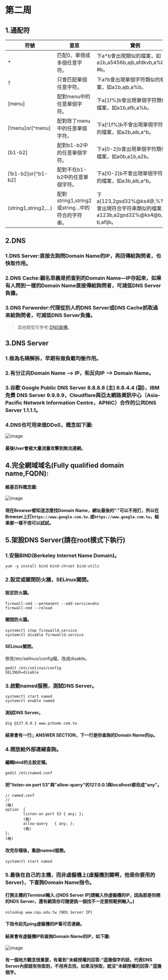 # 第二周
## 1.通配符
|符號                  |  意思                  |實例|
|---------------------|-------------------------|----------------|
|*                    |匹配0、單個或多個任意字符。|下a*b會出現類似的檔案，如a1b,a5456b,ajb,afdkvb,a%b,a?#b。|*
|?                    |只會匹配單個任意字符。     |下a?b會出現單個字符類似的檔案，如a1b,ajb,a%b。| 
|[menu]               |配對menu中的任意單個字符。 |下a[1f%]b會出現單個字符類似的檔案，如a1b,afb,a%b。|
|[!menu]or[^menu]     |配對除了menu中的任意單個字符。|下a[!1f%]b不會出現單個字符類似的檔案，如a2b,aib,a^b。|
|[b1-b2]              |配對b1-b2中的任意單個字符。|下a[0-2]b會出現單個字符類似的檔案，如a0b,a1b,a2b。|
|[!b1-b2]or[^b1-b2]   |配對不在b1-b2中的任意單個字符。|下a[!0-2]b不會出現單個字符類似的檔案，如a3b,aib,a^b。|
|{string1,string2,…}  |配對string1,string2或string…中的符合的字符串。|下a{123,2gsd32%@ks4@,%?,fij}b會出現符合字符串類似的檔案，如a123b,a2gsd32%@ks4@b,a%?b,afijb。|
## 2.DNS
### 1.DNS Server:直接去詢問Domain Name的IP，再回傳給詢問者，也快取作用。
### 2.DNS Cache:顧名思義是把查到的Domain Name—IP存起來，如果有人問到一樣的Domain Name直接傳給詢問者，可減低DNS Server負擔。
### 3.DNS Forworder:代理從別人的DNS Server或DNS Cache抓取過來給詢問者，可減低DNS Server負擔。
>其他類型可參考:[DNS架構](http://dns-learning.twnic.net.tw/dns/02ArchDNS.html)。
## 3.DNS Server
### 1.做為名稱解拆，早期有做負載均衡作用。
### 2.有分正向Domain Name —> IP，和反向IP —> Domain Name。
### 3.谷歌 Google Public DNS Server 8.8.8.8 (主) 8.8.4.4 (副)，IBM 免費 DNS Server 9.9.9.9，Cloudflare與亞太網路資訊中心（Asia-Pacific Network Information Centre，APNIC）合作的公共DNS Server 1.1.1.1。
### 4.DNS也可用來做DDoS，概念如下圖:
![image](https://github.com/LarrySu508/Linux_note/blob/master/Week2/DDoS.png)
#### 最後User會被大量流量攻擊到無法連網。
## 4.完全網域域名(Fully qualified domain name,FQDN):
#### 維基百科概念圖:
![image](https://github.com/LarrySu508/Linux_note/blob/master/Week2/350px-DNS-names-ru.svg.png)
#### 現在Browser都知道怎麼找Domain Name，網址最後的"."可以不用打，所以在Browser上打`https://www.google.com.tw.`或`https://www.google.com.tw`，結果都一樣不信可以試試。
## 5.架設DNS Server(請在root模式下執行)
### 1.安裝BIND(Berkeley Internet Name Domain)。
```
yum -y install bind bind-chroot bind-utils
```
### 2.設定或關閉防火牆，SELinux關閉。
#### 設定防火牆。
```
firewall-cmd --permanent --add-service=dns
firewall-cmd --reload
```
#### 關閉防火牆。
```
systemctl stop firewalld.service
systemctl disable firewalld.service
```
#### SELinux關閉。
修改/etc/selinux/config檔，改成disable。
```
gedit /etc/selinux/config
SELINUX=disable
```
### 3.啟動named服務，測試DNS Server。
```
systemctl start named
systemctl enable named
```
#### 測試DNS Server。
```
dig @127.0.0.1 www.pchome.com.tw
```
#### 結果會有一行;; ANSWER SECTION，下一行是你查詢的Domain Name的ip。
### 4.開放給外部連線查詢。
#### 編輯bind的主設定檔。
```
gedit /etc/named.conf
```
#### 把"listen-on port 53"與"allow-query"的127.0.0.1與localhost都改成"any"。
```
// named.conf
//
(略)
option  {
        listen-on port 53 { any; };
        (略)
        allow-query   { any; };
        (略)
};
(略)
```
#### 改完存檔後，重啟named服務。
```
systemctl start named
```
### 5.最後在自己的主機，而非虛擬機上(虛擬機別關啊，他是你要用的Server)，下查詢Domain Name指令。
#### 打開主機的Terminal輸入:([NDS Server IP]請輸入你虛擬機的IP，因為那是你開的NDS Server，還有網頁你可隨便挑一個找不一定要照範例輸入。)
```
nslookup www.nqu.edu.tw [NDS Server IP]
```
#### 下指令前先ping虛擬機的IP看可否連線。
#### 結果會有虛擬機IP和查詢Domain Name的IP，如下圖:
![image](https://github.com/LarrySu508/Linux_note/blob/master/Week2/DN.jpg)
#### 有一個地方觀念很重要，有看到"未經授權的回答:"這幾個字的話，代表DNS Server內部就有快取到，不用再去找，如果沒快取，就沒"未經授權的回答:"這幾個字。
